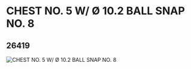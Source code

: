 # CHEST NO. 5 W/ Ø 10.2 BALL SNAP NO. 8
## 26419
![CHEST NO. 5 W/ Ø 10.2 BALL SNAP NO. 8](https://lc-www-live-s.legocdn.com/media/bricks/5/2/6150073.jpg)